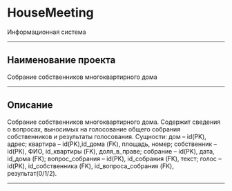 # HouseMeeting
Информационная система
***
## Наименование проекта
Собрание собственников многоквартирного дома
***
## Описание
Собрание собственников многоквартирного дома. Содержит сведения о вопросах, выносимых на голосование общего собрания собственников и результаты голосования. Сущности: дом – id(PK), адрес; квартира – id(PK),id_дома (FK), площадь, номер; собственник – id(PK), ФИО, id_квартиры (FK), доля_в_праве; собрание – id(PK), дата, id_дома (FK); вопрос_собрания – id(PK), id_собрания (FK), текст; голос – id(PK), id_собственника (FK), id_вопроса_собрания (FK), результат(0/1/2).
***
